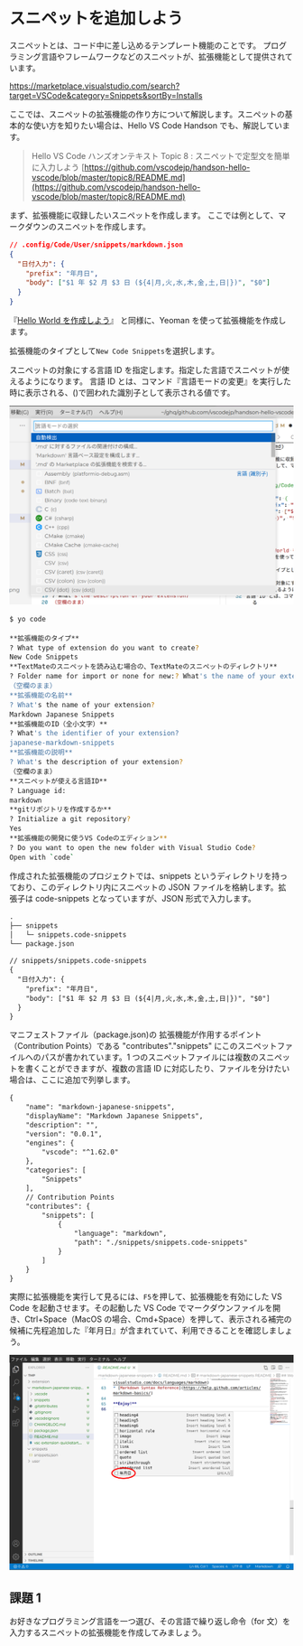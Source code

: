 # スニペットを追加しよう

スニペットとは、コード中に差し込めるテンプレート機能のことです。
プログラミング言語やフレームワークなどのスニペットが、拡張機能として提供されています。

https://marketplace.visualstudio.com/search?target=VSCode&category=Snippets&sortBy=Installs

ここでは、スニペットの拡張機能の作り方について解説します。スニペットの基本的な使い方を知りたい場合は、Hello VS Code Handson でも、解説しています。

> Hello VS Code ハンズオンテキスト
> Topic 8 : スニペットで定型文を簡単に入力しよう
> [https://github.com/vscodejp/handson-hello-vscode/blob/master/topic8/README.md](https://github.com/vscodejp/handson-hello-vscode/blob/master/topic8/README.md)

まず、拡張機能に収録したいスニペットを作成します。
ここでは例として、マークダウンのスニペットを作成します。

```json
// .config/Code/User/snippets/markdown.json
{
  "日付入力": {
    "prefix": "年月日",
    "body": ["$1 年 $2 月 $3 日 (${4|月,火,水,木,金,土,日|})", "$0"]
  }
}
```

『[Hello World を作成しよう](./01_build.md)』 と同様に、Yeoman を使って拡張機能を作成します。

拡張機能のタイプとして`New Code Snippets`を選択します。

スニペットの対象にする言語 ID を指定します。指定した言語でスニペットが使えるようになります。
言語 ID とは、コマンド『言語モードの変更』を実行した時に表示される、()で囲われた識別子として表示される値です。

![言語ID](../../images/beginner_snippets_language_id.png)

```sh
$ yo code

**拡張機能のタイプ**
? What type of extension do you want to create?
New Code Snippets
**TextMateのスニペットを読み込む場合の、TextMateのスニペットのディレクトリ**
? Folder name for import or none for new:? What's the name of your extension?
（空欄のまま）
**拡張機能の名前**
? What's the name of your extension?
Markdown Japanese Snippets
**拡張機能のID（全小文字）**
? What's the identifier of your extension?
japanese-markdown-snippets
**拡張機能の説明**
? What's the description of your extension?
（空欄のまま）
**スニペットが使える言語ID**
? Language id:
markdown
**gitリポジトリを作成するか**
? Initialize a git repository?
Yes
**拡張機能の開発に使うVS Codeのエディション**
? Do you want to open the new folder with Visual Studio Code?
Open with `code`
```

作成された拡張機能のプロジェクトでは、snippets というディレクトリを持っており、このディレクトリ内にスニペットの JSON ファイルを格納します。拡張子は code-snippets となっていますが、JSON 形式で入力します。

```
.
├── snippets
│   └─ snippets.code-snippets
└── package.json
```

```
// snippets/snippets.code-snippets
{
  "日付入力": {
    "prefix": "年月日",
    "body": ["$1 年 $2 月 $3 日 (${4|月,火,水,木,金,土,日|})", "$0"]
  }
}
```

マニフェストファイル（package.json)の 拡張機能が作用するポイント（Contribution Points）である "contributes"."snippets" にこのスニペットファイルへのパスが書かれています。1 つのスニペットファイルには複数のスニペットを書くことができますが、複数の言語 ID に対応したり、ファイルを分けたい場合は、ここに追加で列挙します。

```
{
    "name": "markdown-japanese-snippets",
    "displayName": "Markdown Japanese Snippets",
    "description": "",
    "version": "0.0.1",
    "engines": {
        "vscode": "^1.62.0"
    },
    "categories": [
        "Snippets"
    ],
    // Contribution Points
    "contributes": {
        "snippets": [
            {
                "language": "markdown",
                "path": "./snippets/snippets.code-snippets"
            }
        ]
    }
}
```

実際に拡張機能を実行して見るには、`F5`を押して、拡張機能を有効にした VS Code を起動させます。その起動した VS Code でマークダウンファイルを開き、Ctrl+Space（MacOS の場合、Cmd+Space）を押して、表示される補完の候補に先程追加した『年月日』が含まれていて、利用できることを確認しましょう。

![テスト](../../images/beginner_snippets_testing.png)

## 課題 1

お好きなプログラミング言語を一つ選び、その言語で繰り返し命令（for 文）を入力するスニペットの拡張機能を作成してみましょう。
